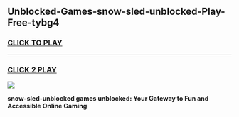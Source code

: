 
## Unblocked-Games-snow-sled-unblocked-Play-Free-tybg4
<h3>
<a href="https://premium76.site?title=snow-sled-unblocked&ref=21A">CLICK TO PLAY</a></h3>
<hr>

<h3>
<a href="https://premium76.site?title=snow-sled-unblocked&ref=21A">CLICK 2 PLAY</a>
  
</h3>

<a href="https://premium76.site?title=snow-sled-unblocked&ref=21A"><img src="https://clearcache.store/games.png"></a>


**snow-sled-unblocked games unblocked: Your Gateway to Fun and Accessible Online Gaming**
